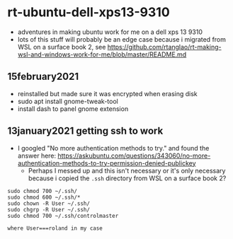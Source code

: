 # rt-ubuntu-dell-xps13-9310

* adventures in making ubuntu work for me on a dell xps 13 9310
* lots of this stuff will probably be an edge case because i migrated from WSL on a surface book 2, see https://github.com/rtanglao/rt-making-wsl-and-windows-work-for-me/blob/master/README.md

## 15february2021

* reinstalled but made sure it was encrypted when erasing disk
* sudo apt install gnome-tweak-tool
* install dash to panel gnome extension

## 13january2021 getting ssh to work


* I googled "No more authentication methods to try." and found the 
answer here: https://askubuntu.com/questions/343060/no-more-authentication-methods-to-try-permission-denied-publickey
  * Perhaps I messed up and this isn't necessary or it's only necessary because i copied the `.ssh` directory from WSL on a surface book 2?

```
sudo chmod 700 ~/.ssh/
sudo chmod 600 ~/.ssh/*
sudo chown -R User ~/.ssh/
sudo chgrp -R User ~/.ssh/
sudo chmod 700 ~/.ssh/controlmaster

where User===roland in my case
```
